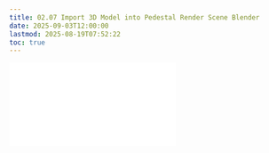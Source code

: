 ```yaml
---
title: 02.07 Import 3D Model into Pedestal Render Scene Blender
date: 2025-09-03T12:00:00
lastmod: 2025-08-19T07:52:22
toc: true
---
```


![Link to included file content](../../../../3d-modeling/blender/import-3d-model-into-pedestal-render-scene-blender.md)

